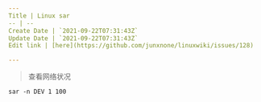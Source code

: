 ```yaml
---
Title | Linux sar
-- | --
Create Date | `2021-09-22T07:31:43Z`
Update Date | `2021-09-22T07:31:43Z`
Edit link | [here](https://github.com/junxnone/linuxwiki/issues/128)

---
```

> 查看网络状况

```
sar -n DEV 1 100 
```
